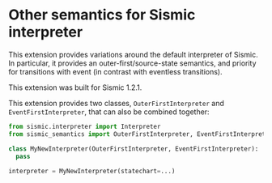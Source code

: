 # Other semantics for Sismic interpreter

This extension provides variations around the default interpreter of Sismic.
In particular, it provides an outer-first/source-state semantics, and priority
for transitions with event (in contrast with eventless transitions).

This extension was built for Sismic 1.2.1.

This extension provides two classes, `OuterFirstInterpreter` and `EventFirstInterpreter`, that can also be combined together:

```python
from sismic.interpreter import Interpreter
from sismic_semantics import OuterFirstInterpreter, EventFirstInterpreter

class MyNewInterpreter(OuterFirstInterpreter, EventFirstInterpreter):
  pass
  
interpreter = MyNewInterpreter(statechart=...)
```
